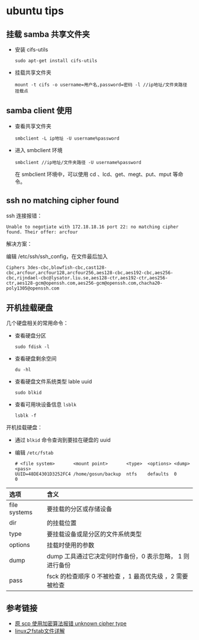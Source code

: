 # ubuntu tips

## 挂载 samba 共享文件夹

- 安装 cifs-utils

  ```
  sudo apt-get install cifs-utils
  ```

- 挂载共享文件夹

  ```
  mount -t cifs -o username=用户名,password=密码 -l //ip地址/文件夹路径 挂载点
  ```

## samba client 使用

- 查看共享文件夹

  ```
  smbclient -L ip地址 -U username%password
  ```

- 进入 smbclient 环境

  ```
  smbclient //ip地址/文件夹路径 -U username%password
  ```

  在 smbclient 环境中，可以使用 cd 、lcd、get、megt、put、mput 等命令。

## ssh no matching cipher found

ssh 连接报错：

```
Unable to negotiate with 172.18.18.16 port 22: no matching cipher found. Their offer: arcfour
```

解决方案：

编辑 /etc/ssh/ssh_config，在文件最后加入

```
Ciphers 3des-cbc,blowfish-cbc,cast128-cbc,arcfour,arcfour128,arcfour256,aes128-cbc,aes192-cbc,aes256-cbc,rijndael-cbc@lysator.liu.se,aes128-ctr,aes192-ctr,aes256-ctr,aes128-gcm@openssh.com,aes256-gcm@openssh.com,chacha20-poly1305@openssh.com
```

## 开机挂载硬盘

几个硬盘相关的常用命令：

- 查看硬盘分区

  ```
  sudo fdisk -l
  ```

- 查看硬盘剩余空间

  ```
  du -hl
  ```

- 查看硬盘文件系统类型 lable uuid

  ```
  sudo blkid
  ```

- 查看可用块设备信息 `lsblk`

  ```
  lsblk -f
  ```

开机挂载硬盘：

- 通过 `blkid` 命令查询到要挂在硬盘的 uuid
- 编辑 `/etc/fstab`

  ```
  # <file system>       <mount point>       <type>  <options> <dump>  <pass>
  UUID=48DE4301D3252FC4 /home/gosun/backup  ntfs    defaults  0       0
  ```

选项           | 含义
:----------- | :----------------------------------
file systems | 要挂载的分区或存储设备
dir          | <file systems="">的挂载位置</file>
type         | 要挂载设备或是分区的文件系统类型
options      | 挂载时使用的参数
dump         | dump 工具通过它决定何时作备份，0 表示忽略， 1 则进行备份
pass         | fsck 的检查顺序 0 不被检查 ，1 最高优先级 ，2 需要被检查

## 参考链接

- [原 scp 使用加密算法报错 unknown cipher type](https://blog.csdn.net/u010906068/article/details/41211605)
- [linux之fstab文件详解](https://blog.csdn.net/richerg85/article/details/17917129)
